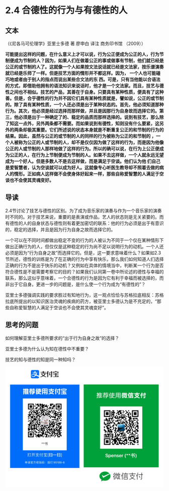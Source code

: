# 2.4 合德性的行为与有德性的人

## 文本

（《尼各马可伦理学》亚里士多德 著 廖申白 译注 商务印书馆 （2009））

**可能提出这样的问题，在什么意义上才可以说，行为公正便成为公正的人，行为节制便成为节制的人？因为，如果人们在做着公正的事或做事有节制，他们就已经是公正的或节制的人了。这就像一个人如果按文法说话就已经是文法家，按乐谱演奏就已经是乐师了一样。但是技艺方面的情形并不都这样。因为， 一个人也可能碰巧地或者由于别人的指点而说出某些合文法的东 西。可是，只有当他能以合语法的方式，即借助他拥有的语法知识来说话时，他才是一个文法家。而且，技艺与德性之间也不相似。技艺的产品，其善在于自身。只要具有某种性质，便具有了这种善。但是，合乎德性的行为并不因它们具有某种性质就是，譬如说，公正的或节制的。除了具有某种性质，一个人还必须是出于某种状态的。首先，他必须知道那种行为。其次，他必须是经过选择而那样做，并且是因那行为自身故而选择它的。第三，他必须是出于一种确定了的、稳定的品质而那样选择的。说到有技艺，那么除了知这一点外，另外两条都不需要。而如果说到有德性，知则没有什么要紧，这另外的两条却极其重要。它们所述说的状态本身就是不断重复公正的和节制的行为的结果。因此，虽然与公正的或节制的人的同样的行为被称为公正的和节制的 ，一个人被称为公正的人或节制的人，却不是仅仅因为做了这样的行为，而是因为他像公正的人或节制的人那样地做了这样的行为。所以的确可以说，在行为上公正便成为公正的人，在行为上节制便成为节制的人。如果不去这样做，一个人就永远无望成为一个好人。但是多数人不是去这样做，而是满足于空谈。他们认为他 们自己是爱智慧者，认为空谈就可以成为好人。这就像专心听医生教导却不照着去做的病人的情形。正如病人这样做不会使身体好起来一样，那些自称爱智慧的人满足于空谈也不会使其灵魂变好。**

## 导读

2.4节讨论了技艺与德性的区别。为了成为音乐家的演奏与作为一个音乐家的演奏时不同的。对于技艺来说，重要的是表演或作品，艺人的状态则是无关紧要的。而有德性的人的自身状态与德性则有着更加密切的联系：他的行为必须是出于有意识的，稳定的选择，并且是因为行为自身之故而选择它的。

一个可以在不同时间都做出稳定不变的行为的人被认为不同于一个仅在某种情形下做出正确行为的人，但仅仅是这种稳定的行为尚不足以说明行为的动机。一个人还必须是因为“行为自身之故”而选择它的。但是，这一要求意味着什么？如果如2.3节所述，德性的训练是为了在正确的行为中享有快乐，那么我们如何知道人们选择正确的行为不是出于快乐的动机？又例如在具体的情境当中，判断某一个行为是否符合德性是不是需要考察它的目的？如果我们认同第一卷中所论述的德性与幸福的联系，那么这似乎意味着，一个合德性的行为是因为它有利于幸福而被选择的，而非出于它自身。更进一步的问题是，是什么使一个行为成为“有德性的”？

亚里士多德强调实践的要求胜过有知地行为，这一观点恰恰与苏格拉底相反：苏格拉底所提出的以知识医治灵魂的疾病的药方，被亚里士多德认为是不充足的，“那些自称爱智慧的人满足于空谈也不会使其灵魂变好”。

## 思考的问题

如何理解亚里士多德所要求的“出于行为自身之故”的选择？

亚里士多德为什么认为知在德性中不重要？

技艺的知与德性的知是同一种知吗？

![](../.gitbook/assets/qr.png)

